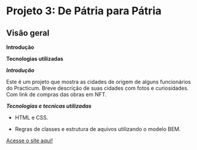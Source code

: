 # Projeto 3: De Pátria para Pátria

## Visão geral

**Introdução** 

**Tecnologias utilizadas** 


***Introdução*** 

  Este é um projeto que mostra as cidades de origem de alguns funcionários do Practicum. Breve descrição de suas cidades com fotos e curiosidades. Com link de compras das obras em NFT.

***Tecnologias e tecnicas utilizadas***  

- HTML e CSS.  

- Regras de classes e estrutura de aquivos utilizando o modelo BEM. 

[Acesse o site aqui!](https://karolinequiteria.github.io/De-Patria-Para-Patria/)

